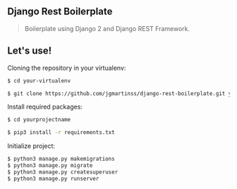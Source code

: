 ## Django Rest Boilerplate

> Boilerplate using Django 2 and Django REST Framework.


## Let's use!

Cloning the repository in your virtualenv:

```sh
$ cd your-virtualenv

$ git clone https://github.com/jgmartinss/django-rest-boilerplate.git yourprojectname
```

Install required packages:

```sh
$ cd yourprojectname

$ pip3 install -r requirements.txt
```

Initialize project:
```sh
$ python3 manage.py makemigrations
$ python3 manage.py migrate
$ python3 manage.py createsuperuser
$ python3 manage.py runserver
```

